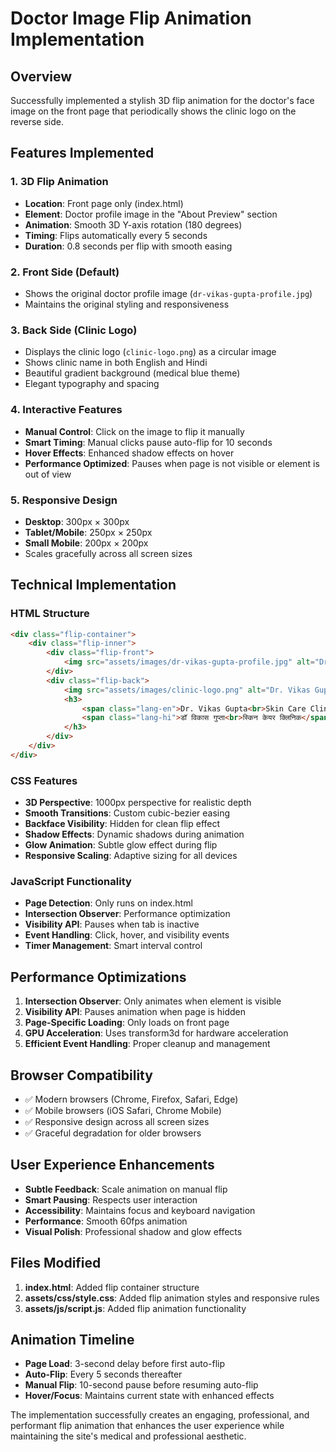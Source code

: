 # Doctor Image Flip Animation Implementation

## Overview
Successfully implemented a stylish 3D flip animation for the doctor's face image on the front page that periodically shows the clinic logo on the reverse side.

## Features Implemented

### 1. 3D Flip Animation
- **Location**: Front page only (index.html)
- **Element**: Doctor profile image in the "About Preview" section
- **Animation**: Smooth 3D Y-axis rotation (180 degrees)
- **Timing**: Flips automatically every 5 seconds
- **Duration**: 0.8 seconds per flip with smooth easing

### 2. Front Side (Default)
- Shows the original doctor profile image (`dr-vikas-gupta-profile.jpg`)
- Maintains the original styling and responsiveness

### 3. Back Side (Clinic Logo)
- Displays the clinic logo (`clinic-logo.png`) as a circular image
- Shows clinic name in both English and Hindi
- Beautiful gradient background (medical blue theme)
- Elegant typography and spacing

### 4. Interactive Features
- **Manual Control**: Click on the image to flip it manually
- **Smart Timing**: Manual clicks pause auto-flip for 10 seconds
- **Hover Effects**: Enhanced shadow effects on hover
- **Performance Optimized**: Pauses when page is not visible or element is out of view

### 5. Responsive Design
- **Desktop**: 300px × 300px
- **Tablet/Mobile**: 250px × 250px  
- **Small Mobile**: 200px × 200px
- Scales gracefully across all screen sizes

## Technical Implementation

### HTML Structure
```html
<div class="flip-container">
    <div class="flip-inner">
        <div class="flip-front">
            <img src="assets/images/dr-vikas-gupta-profile.jpg" alt="Dr. Vikas Gupta Profile">
        </div>
        <div class="flip-back">
            <img src="assets/images/clinic-logo.png" alt="Dr. Vikas Gupta Clinic Logo">
            <h3>
                <span class="lang-en">Dr. Vikas Gupta<br>Skin Care Clinic</span>
                <span class="lang-hi">डॉ विकास गुप्ता<br>स्किन केयर क्लिनिक</span>
            </h3>
        </div>
    </div>
</div>
```

### CSS Features
- **3D Perspective**: 1000px perspective for realistic depth
- **Smooth Transitions**: Custom cubic-bezier easing
- **Backface Visibility**: Hidden for clean flip effect
- **Shadow Effects**: Dynamic shadows during animation
- **Glow Animation**: Subtle glow effect during flip
- **Responsive Scaling**: Adaptive sizing for all devices

### JavaScript Functionality
- **Page Detection**: Only runs on index.html
- **Intersection Observer**: Performance optimization
- **Visibility API**: Pauses when tab is inactive
- **Event Handling**: Click, hover, and visibility events
- **Timer Management**: Smart interval control

## Performance Optimizations

1. **Intersection Observer**: Only animates when element is visible
2. **Visibility API**: Pauses animation when page is hidden
3. **Page-Specific Loading**: Only loads on front page
4. **GPU Acceleration**: Uses transform3d for hardware acceleration
5. **Efficient Event Handling**: Proper cleanup and management

## Browser Compatibility
- ✅ Modern browsers (Chrome, Firefox, Safari, Edge)
- ✅ Mobile browsers (iOS Safari, Chrome Mobile)
- ✅ Responsive design across all screen sizes
- ✅ Graceful degradation for older browsers

## User Experience Enhancements
- **Subtle Feedback**: Scale animation on manual flip
- **Smart Pausing**: Respects user interaction
- **Accessibility**: Maintains focus and keyboard navigation
- **Performance**: Smooth 60fps animation
- **Visual Polish**: Professional shadow and glow effects

## Files Modified
1. **index.html**: Added flip container structure
2. **assets/css/style.css**: Added flip animation styles and responsive rules
3. **assets/js/script.js**: Added flip animation functionality

## Animation Timeline
- **Page Load**: 3-second delay before first auto-flip
- **Auto-Flip**: Every 5 seconds thereafter
- **Manual Flip**: 10-second pause before resuming auto-flip
- **Hover/Focus**: Maintains current state with enhanced effects

The implementation successfully creates an engaging, professional, and performant flip animation that enhances the user experience while maintaining the site's medical and professional aesthetic.